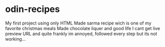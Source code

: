 # odin-recipes
My first project using only HTML
Made sarma recipe wich is one of my favorite christmas meals
Made chocolate liquer and good life
I cant get live preview URL and quite frankly im annoyed, followed every step but its not working...
